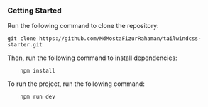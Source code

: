 ### Getting Started

Run the following command to clone the repository:

```
git clone https://github.com/MdMostaFizurRahaman/tailwindcss-starter.git
```

Then, run the following command to install dependencies:

```
    npm install
```

To run the project, run the following command:

```
    npm run dev
```
